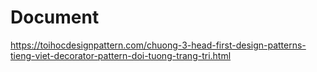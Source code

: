 # Document 
https://toihocdesignpattern.com/chuong-3-head-first-design-patterns-tieng-viet-decorator-pattern-doi-tuong-trang-tri.html
